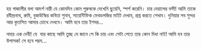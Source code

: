---
---
হয় গাজালীর বলা আদর্শ নারী যে কোনদিন কোন পুরুষকে দেখেনি ছুয়েনি, স্পর্শ করেনি। চার দেয়ালের বন্দী! আমি তাকে রবীন্দ্রনাথ, রুমি, বুকাউস্কির কবিতা শুনাব, সায়েন্টিফিক মেথডলজির মাইট দেখাব, প্রশ্ন করতে শেখাব। দুনিয়ার সব সুন্দর আর কুতসিত আমার চোখে দেখবে। আমি হবে তার ইশবর...

নাহয় এক দেবী! যে  যার কাছে আমি তুচ্ছ যে জানে সে কি চায় এবং সেটা পেতে তার কোন দিধা নাই! আমি হব তার উপাসক! সে হবে পরম...
